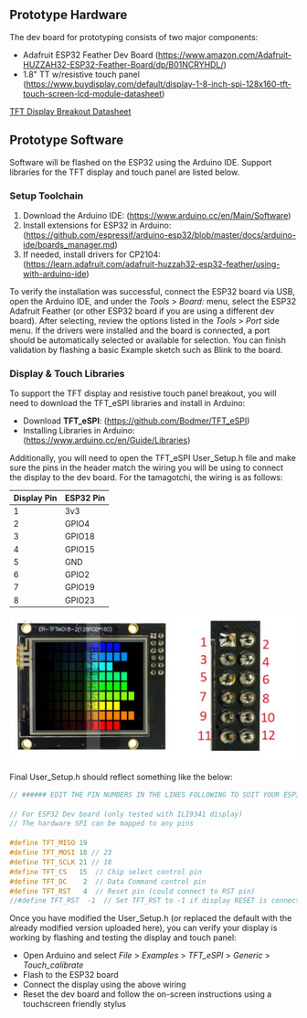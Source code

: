 ## Prototype Hardware ##

The dev board for prototyping consists of two major components:

* Adafruit ESP32 Feather Dev Board (https://www.amazon.com/Adafruit-HUZZAH32-ESP32-Feather-Board/dp/B01NCRYHDL/)
* 1.8" TT w/resistive touch panel (https://www.buydisplay.com/default/display-1-8-inch-spi-128x160-tft-touch-screen-lcd-module-datasheet)

[TFT Display Breakout Datasheet](https://github.com/biohacking-village/tamagotchi/edit/master/prototype/ER-TFTM018-2_Datasheet.pdf)

## Prototype Software ##

Software will be flashed on the ESP32 using the Arduino IDE. Support libraries for the TFT display and touch panel are listed below.

### Setup Toolchain ###

1. Download the Arduino IDE: (https://www.arduino.cc/en/Main/Software)
2. Install extensions for ESP32 in Arduino: (https://github.com/espressif/arduino-esp32/blob/master/docs/arduino-ide/boards_manager.md)
3. If needed, install drivers for CP2104: (https://learn.adafruit.com/adafruit-huzzah32-esp32-feather/using-with-arduino-ide)

To verify the installation was successful, connect the ESP32 board via USB, open the Arduino IDE, and under the _Tools_ > _Board:_ menu, select the ESP32 Adafruit Feather (or other ESP32 board if you are using a different dev board). After selecting, review the options listed in the _Tools_ > _Port_ side menu. If the drivers were installed and the board is connected, a port should be automatically selected or available for selection. You can finish validation by flashing a basic Example sketch such as Blink to the board.

### Display & Touch Libraries ###

To support the TFT display and resistive touch panel breakout, you will need to download the TFT_eSPI libraries and install in Arduino:

* Download **TFT_eSPI**: (https://github.com/Bodmer/TFT_eSPI)
* Installing Libraries in Arduino: (https://www.arduino.cc/en/Guide/Libraries)

Additionally, you will need to open the TFT_eSPI User_Setup.h file and make sure the pins in the header match the wiring you will be using to connect the display to the dev board. For the tamagotchi, the wiring is as follows:

Display Pin | ESP32 Pin
------------ | -------------
1 | 3v3
2 | GPIO4
3 | GPIO18
4 | GPIO15
5 | GND
6 | GPIO2
7 | GPIO19
8 | GPIO23

![Front of TFT Breakout](https://github.com/biohacking-village/tamagotchi/blob/master/prototype/tft-pin-ex.JPG)

Final User_Setup.h should reflect something like the below:
```C++
// ###### EDIT THE PIN NUMBERS IN THE LINES FOLLOWING TO SUIT YOUR ESP32 SETUP   ######

// For ESP32 Dev board (only tested with ILI9341 display)
// The hardware SPI can be mapped to any pins

#define TFT_MISO 19
#define TFT_MOSI 18 // 23
#define TFT_SCLK 21 // 18
#define TFT_CS   15  // Chip select control pin
#define TFT_DC    2  // Data Command control pin
#define TFT_RST   4  // Reset pin (could connect to RST pin)
//#define TFT_RST  -1  // Set TFT_RST to -1 if display RESET is connected to ESP32 board RST
```

Once you have modified the User_Setup.h (or replaced the default with the already modified version uploaded here), you can verify your display is working by flashing and testing the display and touch panel:

* Open Arduino and select _File_ > _Examples_ > _TFT_eSPI_ > _Generic_ > _Touch_calibrate_
* Flash to the ESP32 board
* Connect the display using the above wiring
* Reset the dev board and follow the on-screen instructions using a touchscreen friendly stylus


